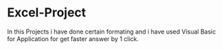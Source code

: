 # Excel-Project

In this Projects i have done certain formating and i have used Visual Basic for Application for get faster answer by 1 click. 
